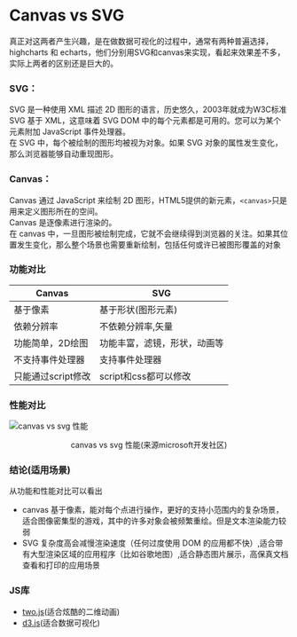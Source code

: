 # Canvas vs SVG

真正对这两者产生兴趣，是在做数据可视化的过程中，通常有两种普遍选择，highcharts 和 echarts，他们分别用SVG和canvas来实现，看起来效果差不多，实际上两者的区别还是巨大的。

### SVG：
SVG 是一种使用 XML 描述 2D 图形的语言，历史悠久，2003年就成为W3C标准<br>
SVG 基于 XML，这意味着 SVG DOM 中的每个元素都是可用的。您可以为某个元素附加 JavaScript 事件处理器。<br>
在 SVG 中，每个被绘制的图形均被视为对象。如果 SVG 对象的属性发生变化，那么浏览器能够自动重现图形。

### Canvas：
Canvas 通过 JavaScript 来绘制 2D 图形，HTML5提供的新元素，`<canvas>`只是用来定义图形所在的空间。<br>
Canvas 是逐像素进行渲染的。<br>
在 canvas 中，一旦图形被绘制完成，它就不会继续得到浏览器的关注。如果其位置发生变化，那么整个场景也需要重新绘制，包括任何或许已被图形覆盖的对象

### 功能对比
| Canvas | SVG |
|-----|----|
|基于像素|基于形状(图形元素)|
|依赖分辨率|不依赖分辨率,矢量|
|功能简单，2D绘图|功能丰富，滤镜，形状，动画等|
|不支持事件处理器|支持事件处理器|
|只能通过script修改|script和css都可以修改|

### 性能对比
![canvas vs svg 性能](http://aicaistatic.oss-cn-hangzhou.aliyuncs.com/s/img/201904/22115502544.webp)
<center>canvas vs svg 性能(来源microsoft开发社区)</center>

### 结论(适用场景)

从功能和性能对比可以看出
- canvas 基于像素，能对每个点进行操作，更好的支持小范围内的复杂场景，适合图像密集型的游戏，其中的许多对象会被频繁重绘。但是文本渲染能力较弱
- SVG 复杂度高会减慢渲染速度（任何过度使用 DOM 的应用都不快）,适合带有大型渲染区域的应用程序（比如谷歌地图）,适合静态图片展示，高保真文档查看和打印的应用场景

### JS库

- [two.js](https://github.com/jonobr1/two.js)(适合炫酷的二维动画)
- [d3.js](https://github.com/d3/d3)(适合数据可视化)


<style>
    .page-header {
        display: none;
    }
</style>